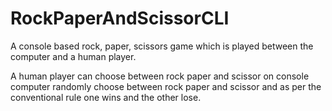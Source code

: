 # RockPaperAndScissorCLI
A console based rock, paper, scissors game which is played between the computer and a human player.

A human player can choose between rock paper and scissor on console
computer randomly choose between rock paper and scissor
and as per the conventional rule one wins and the other lose.
